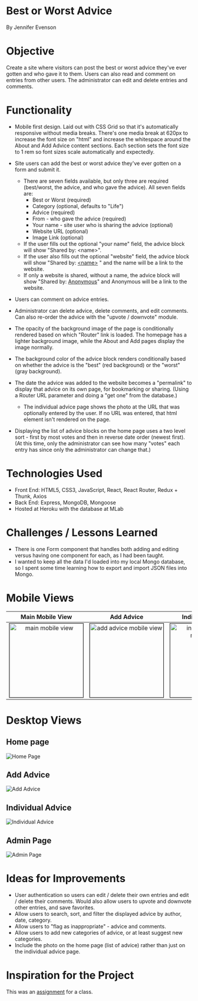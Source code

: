 Best or Worst Advice
====================
By Jennifer Evenson

Objective
=========
Create a site where visitors can post the best or worst advice they've ever gotten and who gave it to them. Users can also read and comment on entries from other users. The administrator can edit and delete entries and comments.

Functionality
=============
* Mobile first design. Laid out with CSS Grid so that it's automatically responsive without media breaks. There's one media break at 620px to increase the font size on "html" and increase the whitespace around the About and Add Advice content sections. Each section sets the font size to 1 rem so font sizes scale automatically and expectedly.

* Site users can add the best or worst advice they've ever gotten on a form and submit it. 
    * There are seven fields available, but only three are required (best/worst, the advice, and who gave the advice). All seven fields are: 
        * Best or Worst (required)
        * Category (optional, defaults to "Life")
        * Advice (required)
        * From - who gave the advice (required)
        * Your name - site user who is sharing the advice (optional)
        * Website URL (optional)
        * Image Link (optional)
    * If the user fills out the optional "your name" field, the advice block will show "Shared by: \<name\>". 
    * If the user also fills out the optional "website" field, the advice block will show "Shared by: [\<name\>](http://www.github.com) " and the name will be a link to the website. 
    * If only a website is shared, without a name, the advice block will show "Shared by: [Anonymous](http://www.github.com)" and Anonymous will be a link to the website.

* Users can comment on advice entries.
* Administrator can delete advice, delete comments, and edit comments. Can also re-order the advice with the "upvote / downvote" module. 

* The opacity of the background image of the page is conditionally rendered based on which "Router" link is loaded. The homepage has a lighter background image, while the About and Add pages display the image normally. 
* The background color of the advice block renders conditionally based on whether the advice is the "best" (red background) or the "worst" (gray background).
* The date the advice was added to the website becomes a "permalink" to display that advice on its own page, for bookmarking or sharing. (Using a Router URL parameter and doing a "get one" from the database.)
    * The individual advice page shows the photo at the URL that was optionally entered by the user. If no URL was entered, that html element isn't rendered on the page.
* Displaying the list of advice blocks on the home page uses a two level sort - first by most votes and then in reverse date order (newest first). (At this time, only the administrator can see how many "votes" each entry has since only the administrator can change that.)

Technologies Used
=================
* Front End: HTML5, CSS3, JavaScript, React, React Router, Redux + Thunk, Axios
* Back End: Express, MongoDB, Mongoose
* Hosted at Heroku with the database at MLab

Challenges / Lessons Learned
============================
* There is one Form component that handles both adding and editing versus having one component for each, as I had been taught.
* I wanted to keep all the data I'd loaded into my local Mongo database, so I spent some time learning how to export and import JSON files into Mongo.

Mobile Views
============

| Main Mobile View | Add Advice | Individual Advice | Admin Page| 
| :---: | :---: | :---: | :---: |
| <img alt="main mobile view" src="readme-images/mobile-list.png" width="200" style="border: 1px solid black" /> | <img alt="add advice mobile view" src="readme-images/mobile-add.png" width="200" style="border: 1px solid black" /> | <img alt="individual advice mobile view" src="readme-images/mobile-individual.png" width="200" style="border: 1px solid black" /> | <img alt="admin page mobile view" src="readme-images/mobile-admin.png" width="200" style="border: 1px solid black" /> |

Desktop Views
=============
## Home page
![Home Page](readme-images/desktop-list-sm.png)

## Add Advice
![Add Advice](readme-images/desktop-add.png)

## Individual Advice
![Individual Advice](readme-images/desktop-individual.png)

## Admin Page
![Admin Page](readme-images/desktop-admin.png)

Ideas for Improvements
======================
* User authentication so users can edit / delete their own entries and edit / delete their comments. Would also allow users to upvote and downvote other entries, and save favorites. 
* Allow users to search, sort, and filter the displayed advice by author, date, category. 
* Allow users to "flag as inappropriate" - advice and comments.
* Allow users to add new categories of advice, or at least suggest new categories. 
* Include the photo on the home page (list of advice) rather than just on the individual advice page.

Inspiration for the Project
===========================
This was an [assignment](assignment.md) for a class. 
